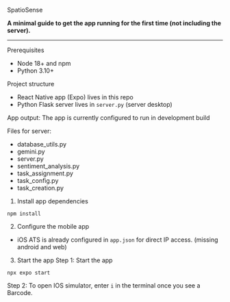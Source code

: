 SpatioSense

**A minimal guide to get the app running for the first time (not including the server).**

----------------------------------------------------
Prerequisites
- Node 18+ and npm
- Python 3.10+

Project structure
- React Native app (Expo) lives in this repo
- Python Flask server lives in `server.py` (server desktop)

App output: The app is currently configured to run in development build

Files for server:
* database_utils.py
* gemini.py
* server.py
* sentiment_analysis.py
* task_assignment.py
* task_config.py
* task_creation.py

1) Install app dependencies
```
npm install
```

2) Configure the mobile app
- iOS ATS is already configured in `app.json` for direct IP access. (missing android and web)

3) Start the app
Step 1: Start the app
```
npx expo start
```
Step 2: To open IOS simulator, enter ```i``` in the terminal once you see a Barcode.
